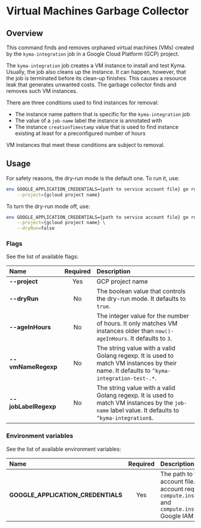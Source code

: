 # Virtual Machines Garbage Collector

## Overview

This command finds and removes orphaned virtual machines (VMs) created by the `kyma-integration` job in a Google Cloud Platform (GCP) project.

The `kyma-integration` job creates a VM instance to install and test Kyma.
Usually, the job also cleans up the instance.
It can happen, however, that the job is terminated before its clean-up finishes.
This causes a resource leak that generates unwanted costs.
The garbage collector finds and removes such VM instances.

There are three conditions used to find instances for removal:
- The instance name pattern that is specific for the `kyma-integration` job
- The value of a `job-name` label the instance is annotated with
- The instance `creationTimestamp` value that is used to find instance existing at least for a preconfigured number of hours

VM instances that meet these conditions are subject to removal.

## Usage

For safety reasons, the dry-run mode is the default one.
To run it, use:
```bash
env GOOGLE_APPLICATION_CREDENTIALS={path to service account file} go run main.go \
    --project={gcloud project name}
```

To turn the dry-run mode off, use:
```bash
env GOOGLE_APPLICATION_CREDENTIALS={path to service account file} go run main.go \
    --project={gcloud project name} \
    --dryRun=false
```

### Flags

See the list of available flags:

| Name                      | Required | Description                                                                                          |
| :------------------------ | :------: | :--------------------------------------------------------------------------------------------------- |
| **--project**             |   Yes    | GCP project name
| **--dryRun**              |    No    | The boolean value that controls the dry-run mode. It defaults to `true`.
| **--ageInHours**          |    No    | The integer value for the number of hours. It only matches VM instances older than `now()-ageInHours`. It defaults to `3`.
| **--vmNameRegexp**        |    No    | The string value with a valid Golang regexp. It is used to match VM instances by their name. It defaults to `^kyma-integration-test-.*`.
| **--jobLabelRegexp**      |    No    | The string value with a valid Golang regexp. It is used to match VM instances by the `job-name` label value. It defaults to `^kyma-integration$`.

### Environment variables

See the list of available environment variables:

| Name                                  | Required | Description                                                                                          |
| :------------------------------------ | :------: | :--------------------------------------------------------------------------------------------------- |
| **GOOGLE_APPLICATION_CREDENTIALS**    |    Yes   | The path to the service account file. The service account requires at least `compute.instances.list` and `compute.instances.delete` Google IAM permissions. |

